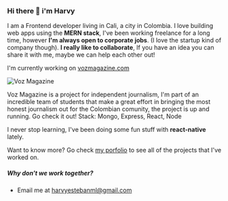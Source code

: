 ### Hi there 👋 i'm Harvy
I am a Frontend developer living in Cali, a city in Colombia. I love building web apps using the **MERN stack**, I've been working freelance for a long time, however **I'm always open to corporate jobs**. (I love the startup kind of company though). **I really like to collaborate**, If you have an idea you can share it with me, maybe we can help each other out!

I'm currently working on [vozmagazine.com](https://vozmagazine.com)

![Voz Magazine](https://harvyml.github.io/harvyesteban/assets/vozmagazine.png)

Voz Magazine is a project for independent journalism, I'm part of an incredible team of students that make a great effort in bringing the most honest journalism out for the Colombian comunity, the project is up and running. Go check it out!
Stack: Mongo, Express, React, Node


I never stop learning, I've been doing some fun stuff with **react-native** lately.

Want to know more? Go check [my porfolio](https://harvyml.github.io/harvyesteban/) to see all of the projects that I've worked on.


##### Why don't we work together? 
- Email me at [harvyestebanml@gmail.com](mailto:harvyestebanml@gmail.com)
